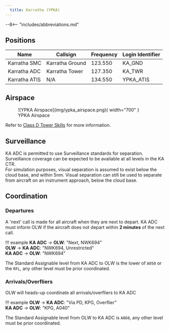 ```yaml
---
  title: Karratha (YPKA)
---
```


--8<-- "includes/abbreviations.md"

## Positions

| Name | Callsign | Frequency | Login Identifier |
| ---- | -------- | --------- | ---------------- |
| Karratha SMC | Karratha Ground | 123.550 | KA_GND |
| Karratha ADC | Karratha Tower | 127.350 | KA_TWR |
| Karratha ATIS | N/A | 134.550 | YPKA_ATIS |

## Airspace
<figure markdown>
![YPKA Airspace](img/ypka_airspace.png){ width="700" }
  <figcaption>YPKA Airspace</figcaption>
</figure>

Refer to [Class D Tower Skills](../../controller-skills/classdtwr) for more information.

## Surveillance
KA ADC is permitted to use Surveillance standards for separation. Surveillance coverage can be expected to be available at all levels in the KA CTR.  
For simulation purposes, visual separation is assumed to exist below the cloud base, and within 5nm. Visual separation can still be used to separate from aircraft on an instrument approach, below the cloud base.
## Coordination
### Departures
A 'next' call is made for all aircraft when they are next to depart. KA ADC must inform OLW if the aircraft does not depart within **2 minutes** of the next call.

!!! example
    <span class="hotline">**KA ADC** -> **OLW**</span>: "Next, NWK694"  
    <span class="hotline">**OLW** -> **KA ADC**</span>: "NWK694, Unrestricted"  
    <span class="hotline">**KA ADC** -> **OLW**</span>: "NWK694"

The Standard Assignable level from KA ADC to OLW is the lower of `A050` or the `RFL`, any other level must be prior coordinated.
### Arrivals/Overfliers
OLW will heads-up coordinate all arrivals/overfliers to KA ADC

!!! example
    <span class="coldline">**OLW** -> **KA ADC**</span>: "Via PD, KPG, Overflier”  
    <span class="coldline">**KA ADC** -> **OLW**</span>: "KPG, A040"  

The Standard Assignable level from OLW to KA ADC is `A060`, any other level must be prior coordinated.